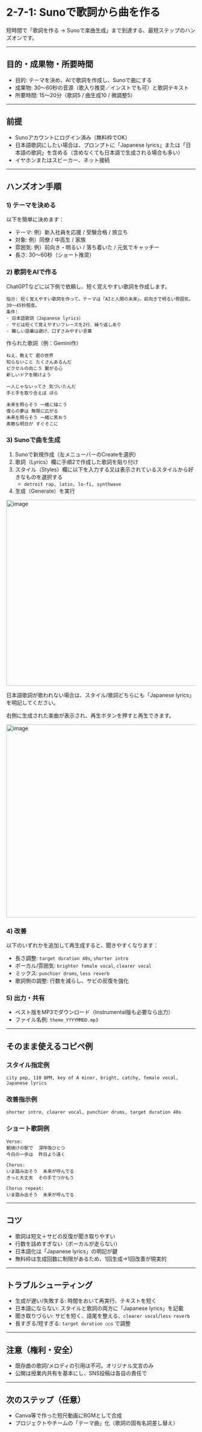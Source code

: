 # 2-7-1: Sunoで歌詞から曲を作る

短時間で「歌詞を作る → Sunoで楽曲生成」まで到達する、最短ステップのハンズオンです。

---

## 目的・成果物・所要時間

- 目的: テーマを決め、AIで歌詞を作成し、Sunoで曲にする
- 成果物: 30〜60秒の音源（歌入り推奨／インストでも可）と歌詞テキスト
- 所要時間: 15〜20分（歌詞5 / 曲生成10 / 微調整5）

---

## 前提

- Sunoアカウントにログイン済み（無料枠でOK）
- 日本語歌詞にしたい場合は、プロンプトに「Japanese lyrics」または「日本語の歌詞」を含める（含めなくても日本語で生成される場合も多い）
- イヤホンまたはスピーカー、ネット接続

---

## ハンズオン手順

### 1) テーマを決める

以下を簡単に決めます：
- テーマ: 例）新入社員を応援 / 受験合格 / 旅立ち
- 対象: 例）同僚 / 中高生 / 家族
- 雰囲気: 例）前向き・明るい / 落ち着いた / 元気でキャッチー
- 長さ: 30〜60秒（ショート推奨）

### 2) 歌詞をAIで作る

ChatGPTなどに以下例で依頼し、短く覚えやすい歌詞を作成します。

```
指示: 短く覚えやすい歌詞を作って。テーマは「AIと人間の未来」。前向きで明るい雰囲気。30〜45秒程度。
条件:
- 日本語歌詞（Japanese lyrics）
- サビは短くて覚えやすいフレーズを2行、繰り返しあり
- 難しい語彙は避け、口ずさみやすい言葉
```

作られた歌詞（例：Gemini作）

```
ねえ、教えて 君の世界
知らないこと たくさんあるんだ
ピクセルの向こう 繋がる心
新しいドアを開けよう

一人じゃないってさ 気づいたんだ
手と手を取り合えば ほら

未来を照らそう 一緒に描こう
僕らの夢は 無限に広がる
未来を照らそう 一緒に笑おう
素敵な明日が すぐそこに
```

### 3) Sunoで曲を生成

1. Sunoで新規作成（左メニューバーのCreateを選択）
2. 歌詞（Lyrics）欄に手順2で作成した歌詞を貼り付け
3. スタイル（Styles）欄に以下を入力する又は表示されているスタイルから好きなものを選択する
   - `detroit rap, latin, lo-fi, synthwave`
5. 生成（Generate）を実行

<img width="558" height="493" alt="image" src="https://github.com/user-attachments/assets/6eb53034-5e68-481e-a7cd-3fe09b196e19" />

日本語歌詞が歌われない場合は、スタイル/歌詞どちらにも「Japanese lyrics」を明記してください。

右側に生成された楽曲が表示され、再生ボタンを押すと再生できます。

<img width="536" height="512" alt="image" src="https://github.com/user-attachments/assets/ca068d02-0354-4711-b215-6f5ca944997c" />


### 4) 改善

以下のいずれかを追加して再生成すると、聞きやすくなります：
- 長さ調整: `target duration 40s`, `shorter intro`
- ボーカル/雰囲気: `brighter female vocal`, `clearer vocal`
- ミックス: `punchier drums`, `less reverb`
- 歌詞側の調整: 行数を減らし、サビの反復を強化

### 5) 出力・共有

- ベスト版をMP3でダウンロード（Instrumental版も必要なら出力）
- ファイル名例: `theme_YYYYMMDD.mp3`

---

## そのまま使えるコピペ例

### スタイル指定例

```
city pop, 110 BPM, key of A minor, bright, catchy, female vocal, Japanese lyrics
```

### 改善指示例

```
shorter intro, clearer vocal, punchier drums, target duration 40s
```

### ショート歌詞例

```
Verse:
朝焼けの駅で  深呼吸ひとつ
今日の一歩は  昨日より遠く

Chorus:
いま踏み出そう  未来が呼んでる
きっと大丈夫  その手でつかもう

Chorus repeat:
いま踏み出そう  未来が呼んでる
```

---

## コツ

- 歌詞は短文＋サビの反復が聞き取りやすい
- 行数を詰めすぎない（ボーカルが走らない）
- 日本語化は「Japanese lyrics」の明記が鍵
- 無料枠は生成回数に制限があるため、1回生成→1回改善が現実的

---

## トラブルシューティング

- 生成が遅い/失敗する: 時間をおいて再実行、テキストを短く
- 日本語にならない: スタイルと歌詞の両方に「Japanese lyrics」を記載
- 聞き取りづらい: サビを短く、語尾を整える、`clearer vocal`/`less reverb`
- 長すぎる/短すぎる: `target duration ○○s` で調整

---

## 注意（権利・安全）

- 既存曲の歌詞/メロディの引用は不可。オリジナル文言のみ
- 公開は授業内共有を基本にし、SNS投稿は各自の責任で

---

## 次のステップ（任意）

- Canva等で作った短尺動画にBGMとして合成
- プロジェクトやチームの「テーマ曲」化（歌詞の固有名詞差し替え）
